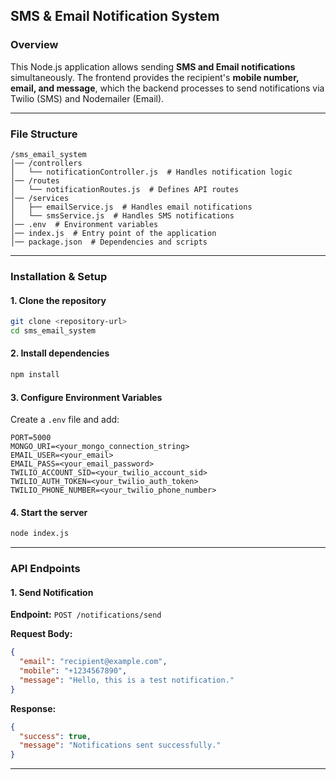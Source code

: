 ## SMS & Email Notification System

### Overview
This Node.js application allows sending **SMS and Email notifications** simultaneously. The frontend provides the recipient's **mobile number, email, and message**, which the backend processes to send notifications via Twilio (SMS) and Nodemailer (Email).

---
### File Structure
```
/sms_email_system
│── /controllers
│   └── notificationController.js  # Handles notification logic
│── /routes
│   └── notificationRoutes.js  # Defines API routes
│── /services
│   ├── emailService.js  # Handles email notifications
│   └── smsService.js  # Handles SMS notifications
│── .env  # Environment variables
│── index.js  # Entry point of the application
│── package.json  # Dependencies and scripts
```

---
### Installation & Setup
#### 1. Clone the repository
```sh
git clone <repository-url>
cd sms_email_system
```
#### 2. Install dependencies
```sh
npm install
```
#### 3. Configure Environment Variables
Create a `.env` file and add:
```
PORT=5000
MONGO_URI=<your_mongo_connection_string>
EMAIL_USER=<your_email>
EMAIL_PASS=<your_email_password>
TWILIO_ACCOUNT_SID=<your_twilio_account_sid>
TWILIO_AUTH_TOKEN=<your_twilio_auth_token>
TWILIO_PHONE_NUMBER=<your_twilio_phone_number>
```
#### 4. Start the server
```sh
node index.js
```

---
### API Endpoints
#### 1. Send Notification
**Endpoint:** `POST /notifications/send`

**Request Body:**
```json
{
  "email": "recipient@example.com",
  "mobile": "+1234567890",
  "message": "Hello, this is a test notification."
}
```
**Response:**
```json
{
  "success": true,
  "message": "Notifications sent successfully."
}
```

---

